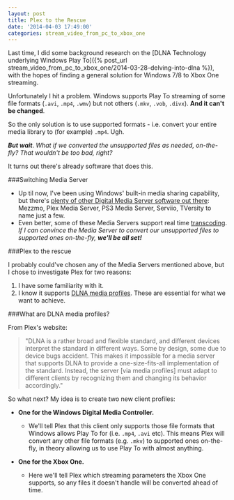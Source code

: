 ```yaml
---
layout: post
title: Plex to the Rescue
date: '2014-04-03 17:49:00'
categories: stream_video_from_pc_to_xbox_one
---
```


Last time, I did some background research on the [DLNA Technology underlying Windows Play To]({% post_url stream_video_from_pc_to_xbox_one/2014-03-28-delving-into-dlna %}), with the hopes of finding a general solution for Windows 7/8 to Xbox One streaming.

Unfortunately I hit a problem. Windows supports Play To streaming of some file formats (<code>.avi</code>, <code>.mp4</code>, <code>.wmv</code>) but not others (<code>.mkv</code>, <code>.vob</code>, <code>.divx</code>). **And it can't be changed**.

So the only solution is to use supported formats - i.e. convert your entire media library to (for example) <code>.mp4</code>. Ugh.

***But wait***. *What if we converted the unsupported files as needed, on-the-fly? That wouldn't be too bad, right?*

It turns out there's already software that does this.

###Switching Media Server

* Up til now, I've been using Windows' built-in media sharing capability, but there's [plenty of other Digital Media Server software out there](http://en.wikipedia.org/wiki/Comparison_of_UPnP_AV_MediaServers): Mezzmo, Plex Media Server, PS3 Media Server, Serviio, TVersity to name just a few.
* Even better, some of these Media Servers support real time [transcoding](http://en.wikipedia.org/wiki/Transcoding). *If I can convince the Media Server to convert our unsupported files to supported ones on-the-fly,* ***we'll be all set!***

###Plex to the rescue

I probably could've chosen any of the Media Servers mentioned above, but I chose to investigate Plex for two reasons:

1. I have some familiarity with it.
2. I know it supports [DLNA media profiles](https://forums.plex.tv/index.php/topic/42523-writing-profiles-for-dlna-devices/). These are essential for what we want to achieve.

###What are DLNA media profiles?

From Plex's website:

> "DLNA is a rather broad and flexible standard, and different devices interpret the standard in different ways. Some by design, some due to device bugs accident. This makes it impossible for a media server that supports DLNA to provide a one-size-fits-all implementation of the standard. Instead, the server [via media profiles] must adapt to different clients by recognizing them and changing its behavior accordingly."

So what next? My idea is to create two new client profiles:

* **One for the Windows Digital Media Controller.**
	* We'll tell Plex that this client only supports those file formats that Windows allows Play To for (i.e. <code>.mp4</code>, <code>.avi</code> etc). This means Plex will convert any other file formats (e.g. <code>.mkv</code>) to supported ones on-the-fly, in theory allowing us to use Play To with almost anything.

* **One for the Xbox One.**
	* Here we'll tell Plex which streaming parameters the Xbox One supports, so any files it doesn't handle will be converted ahead of time.
